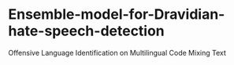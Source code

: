 # Ensemble-model-for-Dravidian-hate-speech-detection
Offensive Language Identification on Multilingual Code Mixing Text
